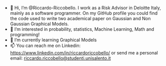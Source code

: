 - 👋 Hi, I’m @Riccardo-Riccobello. I work as a Risk Advisor in Deloitte Italy, mainly as a software programmer. On my GitHub profile you could find the code used to write two academical paper on Gaussian and Non Gaussian Graphical Models.
- 👀 I’m interested in probability, statistics, Machine Learning, Math and programming!
- 🌱 I’m currently learning Graphical Models
- 📫 You can reach me on Linkedin: https://www.linkedin.com/in/riccardoriccobello/ or send me a personal email: riccardo.riccobello@studenti.unisalento.it

<!---
Riccardo-Riccobello/Riccardo-Riccobello is a ✨ special ✨ repository because its `README.md` (this file) appears on your GitHub profile.
You can click the Preview link to take a look at your changes.
--->
